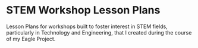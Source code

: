 # STEM Workshop Lesson Plans

Lesson Plans for workshops built to foster interest in STEM fields, particularly in Technology and Engineering, that I created during the course of my Eagle Project.
